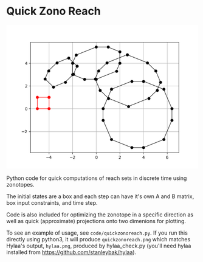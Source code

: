 # Quick Zono Reach

<p align="center"> <img src="code/quickzonoreach.png" alt="Hylaa Logo"/> </p>

Python code for quick computations of reach sets in discrete time using zonotopes.

The initial states are a box and each step can have it's own A and B matrix, box input constraints, and time step.

Code is also included for optimizing the zonotope in a specific direction as well as quick (approximate) projections onto two dimenions for plotting.

To see an example of usage, see `code/quickzonoreach.py`. If you run this
directly using python3, it will produce `quickzonoreach.png` which matches Hylaa's output, `hylaa.png`, produced by hylaa_check.py (you'll need hylaa installed from https://github.com/stanleybak/hylaa).
